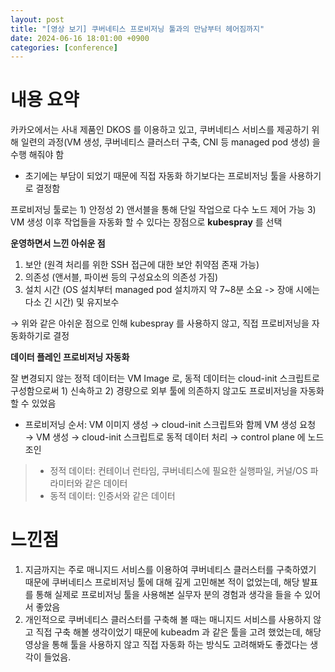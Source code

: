 ```yaml
---
layout: post
title: "[영상 보기] 쿠버네티스 프로비저닝 툴과의 만남부터 헤어짐까지"
date: 2024-06-16 18:01:00 +0900
categories: [conference]
---
```


# 내용 요약

카카오에서는 사내 제품인 DKOS 를 이용하고 있고, 쿠버네티스 서비스를 제공하기 위해 일련의 과정(VM 생성, 쿠버네티스 클러스터 구축, CNI 등 managed pod 생성) 을 수행 해줘야 함
- 초기에는 부담이 되었기 때문에 직접 자동화 하기보다는 프로비저닝 툴을 사용하기로 결정함

프로비저닝 툴로는 1) 안정성 2) 앤서블을 통해 단일 작업으로 다수 노드 제어 가능 3) VM 생성 이후 작업들을 자동화 할 수 있다는 장점으로 **kubespray** 를 선택

**운영하면서 느낀 아쉬운 점**

1. 보안 (원격 처리를 위한 SSH 접근에 대한 보안 취약점 존재 가능)
2. 의존성 (앤서블, 파이썬 등의 구성요소의 의존성 가짐)
3. 설치 시간 (OS 설치부터 managed pod 설치까지 약 7~8분 소요 -> 장애 시에는 다소 긴 시간) 및 유지보수

→ 위와 같은 아쉬운 점으로 인해 kubespray 를 사용하지 않고, 직접 프로비저닝을 자동화하기로 결정

**데이터 플레인 프로비저닝 자동화**

잘 변경되지 않는 정적 데이터는 VM Image 로, 동적 데이터는 cloud-init 스크립트로 구성함으로써 1) 신속하고 2) 경량으로 외부 툴에 의존하지 않고도 프로비저닝을 자동화 할 수 있었음
- 프로비저닝 순서: VM 이미지 생성 → cloud-init 스크립트와 함께 VM 생성 요청 → VM 생성 → cloud-init 스크립트로 동적 데이터 처리 → control plane 에 노드 조인

> * 정적 데이터: 컨테이너 런타임, 쿠버네티스에 필요한 실행파일, 커널/OS 파라미터와 같은 데이터
> * 동적 데이터: 인증서와 같은 데이터
 

# 느낀점

1. 지금까지는 주로 매니지드 서비스를 이용하여 쿠버네티스 클러스터를 구축하였기 때문에 쿠버네티스 프로비저닝 툴에 대해 깊게 고민해본 적이 없었는데, 해당 발표를 통해 실제로 프로비저닝 툴을 사용해본 실무자 분의 경험과 생각을 들을 수 있어서 좋았음
2. 개인적으로 쿠버네티스 클러스터를 구축해 볼 때는 매니지드 서비스를 사용하지 않고 직접 구축 해볼 생각이었기 때문에 kubeadm 과 같은 툴을 고려 했었는데, 해당 영상을 통해 툴을 사용하지 않고 직접 자동화 하는 방식도 고려해봐도 좋겠다는 생각이 들었음.
